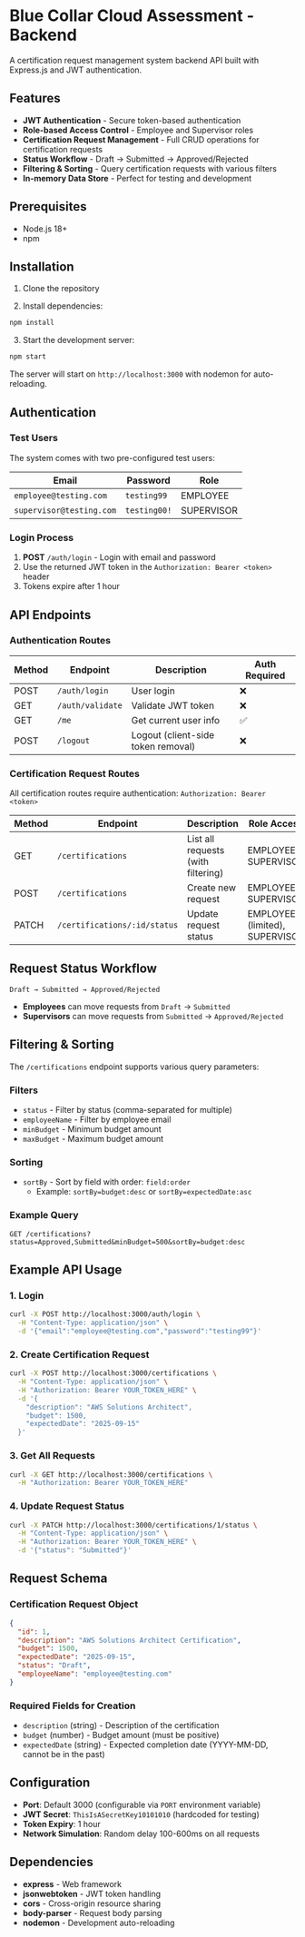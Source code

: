 # Blue Collar Cloud Assessment - Backend

A certification request management system backend API built with Express.js and JWT authentication.

## Features

- **JWT Authentication** - Secure token-based authentication
- **Role-based Access Control** - Employee and Supervisor roles
- **Certification Request Management** - Full CRUD operations for certification requests
- **Status Workflow** - Draft → Submitted → Approved/Rejected
- **Filtering & Sorting** - Query certification requests with various filters
- **In-memory Data Store** - Perfect for testing and development

## Prerequisites

- Node.js 18+
- npm

## Installation

1. Clone the repository

2. Install dependencies:
```bash
npm install
```

3. Start the development server:
```bash
npm start
```

The server will start on `http://localhost:3000` with nodemon for auto-reloading.

## Authentication

### Test Users

The system comes with two pre-configured test users:

| Email | Password | Role |
|-------|----------|------|
| `employee@testing.com` | `testing99` | EMPLOYEE |
| `supervisor@testing.com` | `testing00!` | SUPERVISOR |

### Login Process

1. **POST** `/auth/login` - Login with email and password
2. Use the returned JWT token in the `Authorization: Bearer <token>` header
3. Tokens expire after 1 hour

## API Endpoints

### Authentication Routes

| Method | Endpoint | Description | Auth Required |
|--------|----------|-------------|---------------|
| POST | `/auth/login` | User login | ❌ |
| GET | `/auth/validate` | Validate JWT token | ❌ |
| GET | `/me` | Get current user info | ✅ |
| POST | `/logout` | Logout (client-side token removal) | ❌ |

### Certification Request Routes

All certification routes require authentication: `Authorization: Bearer <token>`

| Method | Endpoint | Description | Role Access |
|--------|----------|-------------|-------------|
| GET | `/certifications` | List all requests (with filtering) | EMPLOYEE, SUPERVISOR |
| POST | `/certifications` | Create new request | EMPLOYEE, SUPERVISOR |
| PATCH | `/certifications/:id/status` | Update request status | EMPLOYEE (limited), SUPERVISOR |

## Request Status Workflow

```
Draft → Submitted → Approved/Rejected
```

- **Employees** can move requests from `Draft` → `Submitted`
- **Supervisors** can move requests from `Submitted` → `Approved/Rejected`

## Filtering & Sorting

The `/certifications` endpoint supports various query parameters:

### Filters
- `status` - Filter by status (comma-separated for multiple)
- `employeeName` - Filter by employee email
- `minBudget` - Minimum budget amount
- `maxBudget` - Maximum budget amount

### Sorting
- `sortBy` - Sort by field with order: `field:order`
  - Example: `sortBy=budget:desc` or `sortBy=expectedDate:asc`

### Example Query
```
GET /certifications?status=Approved,Submitted&minBudget=500&sortBy=budget:desc
```

## Example API Usage

### 1. Login
```bash
curl -X POST http://localhost:3000/auth/login \
  -H "Content-Type: application/json" \
  -d '{"email":"employee@testing.com","password":"testing99"}'
```

### 2. Create Certification Request
```bash
curl -X POST http://localhost:3000/certifications \
  -H "Content-Type: application/json" \
  -H "Authorization: Bearer YOUR_TOKEN_HERE" \
  -d '{
    "description": "AWS Solutions Architect",
    "budget": 1500,
    "expectedDate": "2025-09-15"
  }'
```

### 3. Get All Requests
```bash
curl -X GET http://localhost:3000/certifications \
  -H "Authorization: Bearer YOUR_TOKEN_HERE"
```

### 4. Update Request Status
```bash
curl -X PATCH http://localhost:3000/certifications/1/status \
  -H "Content-Type: application/json" \
  -H "Authorization: Bearer YOUR_TOKEN_HERE" \
  -d '{"status": "Submitted"}'
```

## Request Schema

### Certification Request Object
```json
{
  "id": 1,
  "description": "AWS Solutions Architect Certification",
  "budget": 1500,
  "expectedDate": "2025-09-15",
  "status": "Draft",
  "employeeName": "employee@testing.com"
}
```

### Required Fields for Creation
- `description` (string) - Description of the certification
- `budget` (number) - Budget amount (must be positive)
- `expectedDate` (string) - Expected completion date (YYYY-MM-DD, cannot be in the past)

## Configuration

- **Port**: Default 3000 (configurable via `PORT` environment variable)
- **JWT Secret**: `ThisIsASecretKey10101010` (hardcoded for testing)
- **Token Expiry**: 1 hour
- **Network Simulation**: Random delay 100-600ms on all requests

## Dependencies

- **express** - Web framework
- **jsonwebtoken** - JWT token handling
- **cors** - Cross-origin resource sharing
- **body-parser** - Request body parsing
- **nodemon** - Development auto-reloading